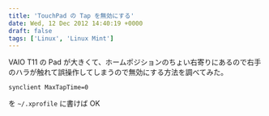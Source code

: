```yaml
---
title: 'TouchPad の Tap を無効にする'
date: Wed, 12 Dec 2012 14:40:19 +0000
draft: false
tags: ['Linux', 'Linux Mint']
---
```


VAIO T11 の Pad が大きくて、ホームポジションのちょい右寄りにあるので右手のハラが触れて誤操作してしまうので無効にする方法を調べてみた。

```
synclient MaxTapTime=0
```

を `~/.xprofile` に書けば OK
